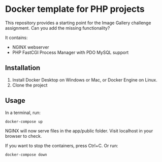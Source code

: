 # Docker template for PHP projects
This repository provides a starting point for the Image Gallery challenge assignment. Can you add the missing functionality?

It contains:
* NGINX webserver
* PHP FastCGI Process Manager with PDO MySQL support

## Installation

1. Install Docker Desktop on Windows or Mac, or Docker Engine on Linux.
1. Clone the project

## Usage

In a terminal, run:
```bash
docker-compose up
```

NGINX will now serve files in the app/public folder. Visit localhost in your browser to check.

If you want to stop the containers, press Ctrl+C. 
Or run:
```bash
docker-compose down
```